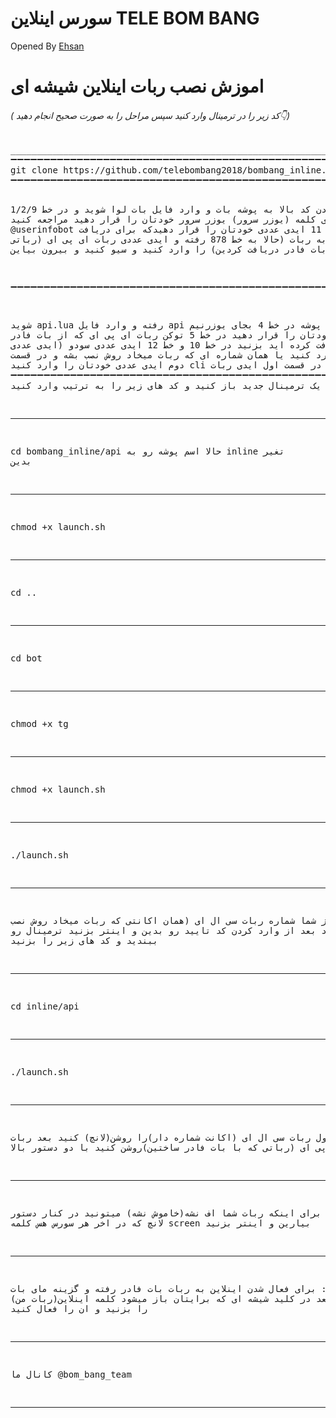 ﻿# سورس اینلاین TELE BOM BANG
Opened By <a href="https://telegram.me/bom_bang_team">Ehsan</a>


# اموزش نصب ربات اینلاین شیشه ای

<h6>( کد زیر را در ترمینال وارد کنید سپس مراحل را به صورت صحیح انجام دهید👇)</h6>
<pre>
__________________________________________________________________________________
➖➖➖➖➖➖➖➖➖➖➖➖➖➖➖➖➖➖➖➖➖➖➖➖➖➖➖➖➖➖➖➖➖➖➖➖➖➖➖➖➖➖➖➖➖➖➖➖➖➖➖➖➖➖➖➖➖➖➖➖➖➖➖➖➖➖➖➖➖➖➖➖➖➖➖
<span>git clone https://github.com/telebombang2018/bombang_inline.git</span>
➖➖➖➖➖➖➖➖➖➖➖➖➖➖➖➖➖➖➖➖➖➖➖➖➖➖➖➖➖➖➖➖➖➖➖➖➖➖➖➖➖➖➖➖➖➖➖➖➖➖➖➖➖➖➖➖➖➖➖➖➖➖➖➖➖➖➖➖➖➖➖➖➖➖➖

 بعد از زدن کد بالا به پوشه بات و  وارد فایل بات لوا شوید و در خط 1/2/9 به جای کلمه (یوزر سرور) یوزر
 سرور خودتان را قرار دهید
مراجعه کنید @userinfobot و در خط 10 و 11 ایدی عددی خودتان را قرار دهیدکه برای دریافت میتوانید به ربات 
 (حالا به خط 878 رفته و ایدی عددی ربات ای پی ای (رباتی که از بات فادر دریافت کردین)
 را وارد کنید و سیو کنید و بیرون بیاین
 
➖➖➖➖➖➖➖➖➖➖➖➖➖➖➖➖➖➖➖➖➖➖➖➖➖➖➖➖➖➖➖➖➖➖➖➖➖➖➖➖➖➖➖➖➖➖➖➖➖➖➖➖➖➖➖➖➖➖➖➖➖➖➖➖➖➖➖➖➖➖➖➖➖➖➖

  شوید api.lua رفته و وارد فایل api حالا به پوشه 
در خط 4 بجای یوزرنیم یوزر خودتان را قرار دهید
در خط 5 توکن ربات ای پی ای که از بات فادر دریافت کرده اید بزنید
در خط 10 و خط 12 ایدی عددی سودو (ایدی عددی خودتان)را وارد کنید
  یا همان شماره ای که ربات میخاد روش نصب بشه
  و در قسمت دوم ایدی عددی خودتان را وارد کنید cli در خط 162 در قسمت اول ایدی ربات 
➖➖➖➖➖➖➖➖➖➖➖➖➖➖➖➖➖➖➖➖➖➖➖➖➖➖➖➖➖➖➖➖➖➖➖➖➖➖➖➖➖➖➖➖➖➖➖➖➖➖➖➖➖➖➖➖➖➖➖➖➖➖➖➖➖➖➖➖➖➖➖➖➖➖➖
حالا یک ترمینال جدید باز کنید و کد های زیر را به ترتیب وارد کنید
________________________________________________________________________________________________________________________________________
<span>cd bombang_inline/api</span>
حالا اسم پوشه رو به 
inline
تغیر بدین
________________________________________________________________________________________________________________________________________
<span>chmod +x launch.sh</span>
________________________________________________________________________________________________________________________________________
<span>cd ..</span>
________________________________________________________________________________________________________________________________________
<span>cd bot</span>
________________________________________________________________________________________________________________________________________
<span>chmod +x tg</span>
________________________________________________________________________________________________________________________________________
<span>chmod +x launch.sh</span>
________________________________________________________________________________________________________________________________________
<span>./launch.sh</span>
________________________________________________________________________________________________________________________________________
 حالا از شما شماره ربات سی ال ای (همان اکانتی که ربات میخاد روش نصب شه)رو میخاد بعد 
 از وارد کردن کد تایید رو بدین و اینتر بزنید ترمینال رو ببندید و کد های زیر را بزنید
 _______________________________________________________________________________________________________________________________________
<span>cd inline/api</span>
________________________________________________________________________________________________________________________________________
<span>./launch.sh</span>
________________________________________________________________________________________________________________________________________
توجه: اول ربات سی ال ای (اکانت شماره دار)را روشن(لانچ) کنید بعد ربات ای پی ای
(رباتی که با بات فادر ساختین)روشن کنید با دو دستور بالا
________________________________________________________________________________________________________________________________________
توجه: برای اینکه ربات شما اف نشه(خاموش نشه) میتونید در کنار دستور لانچ که در اخر هر سورس هس کلمه
screen
بیارین و اینتر بزنید
________________________________________________________________________________________________________________________________________
توجه: برای فعال شدن اینلاین به ربات بات فادر رفته و 
گزینه مای بات (ربات من)را بزنید بعد در کلید شیشه ای که برایتان باز میشود کلمه اینلاین را بزنید و ان را فعال کنید
________________________________________________________________________________________________________________________________________
کانال ما
@bom_bang_team

****************************************************************************************************************************************
